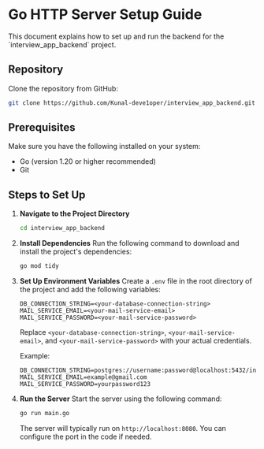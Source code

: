 # Go HTTP Server Setup Guide

This document explains how to set up and run the backend for the \`interview_app_backend\` project.

## Repository

Clone the repository from GitHub:

```bash
git clone https://github.com/Kunal-deve1oper/interview_app_backend.git
```

## Prerequisites

Make sure you have the following installed on your system:
- Go (version 1.20 or higher recommended)
- Git

## Steps to Set Up

1. **Navigate to the Project Directory**
   ```bash
   cd interview_app_backend
   ```

2. **Install Dependencies**
   Run the following command to download and install the project's dependencies:
   ```bash
   go mod tidy
   ```

3. **Set Up Environment Variables**
   Create a `.env` file in the root directory of the project and add the following variables:
   ```
   DB_CONNECTION_STRING=<your-database-connection-string>
   MAIL_SERVICE_EMAIL=<your-mail-service-email>
   MAIL_SERVICE_PASSWORD=<your-mail-service-password>
   ```

   Replace `<your-database-connection-string>`, `<your-mail-service-email>`, and `<your-mail-service-password>` with your actual credentials.

   Example:
   ```
   DB_CONNECTION_STRING=postgres://username:password@localhost:5432/interview_db
   MAIL_SERVICE_EMAIL=example@gmail.com
   MAIL_SERVICE_PASSWORD=yourpassword123
   ```

4. **Run the Server**
   Start the server using the following command:
   ```bash
   go run main.go
   ```

   The server will typically run on `http://localhost:8080`. You can configure the port in the code if needed.

